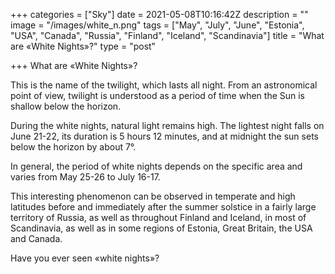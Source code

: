 +++
categories = ["Sky"]
date = 2021-05-08T10:16:42Z
description = ""
image = "/images/white_n.png"
tags = ["May", "July", "June", "Estonia", "USA", "Canada", "Russia", "Finland", "Iceland", "Scandinavia"]
title = "What are «White Nights»?"
type = "post"

+++
What are «White Nights»?

This is the name of the twilight, which lasts all night. From an astronomical point of view, twilight is understood as a period of time when the Sun is shallow below the horizon.

During the white nights, natural light remains high. The lightest night falls on June 21-22, its duration is 5 hours 12 minutes, and at midnight the sun sets below the horizon by about 7°.

In general, the period of white nights depends on the specific area and varies from May 25-26 to July 16-17.

This interesting phenomenon can be observed in temperate and high latitudes before and immediately after the summer solstice in a fairly large territory of Russia, as well as throughout Finland and Iceland, in most of Scandinavia, as well as in some regions of Estonia, Great Britain, the USA and Canada. 

Have you ever seen «white nights»?